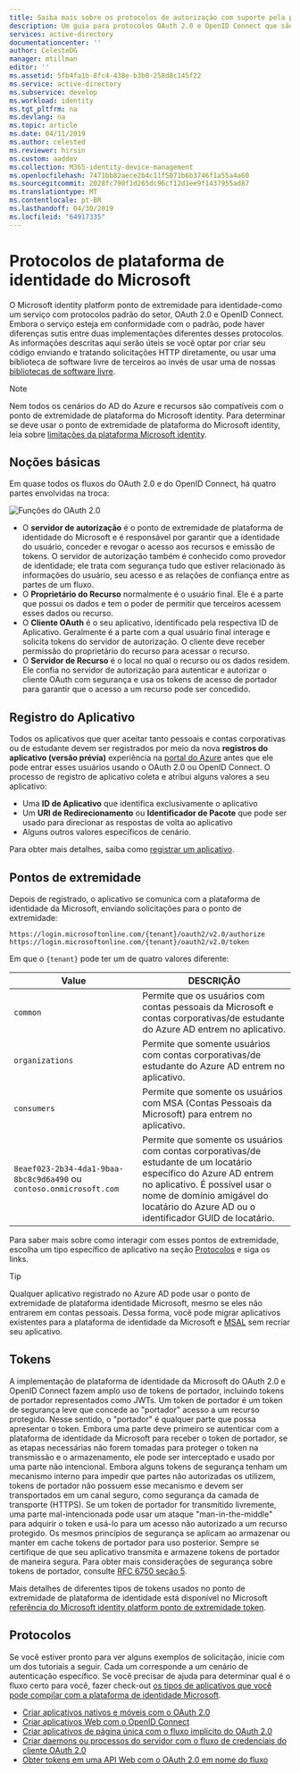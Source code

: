 ```yaml
---
title: Saiba mais sobre os protocolos de autorização com suporte pela plataforma de identidade da Microsoft | Azure
description: Um guia para protocolos OAuth 2.0 e OpenID Connect que são compatíveis com o ponto de extremidade de plataforma do Microsoft identity.
services: active-directory
documentationcenter: ''
author: CelesteDG
manager: mtillman
editor: ''
ms.assetid: 5fb4fa1b-8fc4-438e-b3b0-258d8c145f22
ms.service: active-directory
ms.subservice: develop
ms.workload: identity
ms.tgt_pltfrm: na
ms.devlang: na
ms.topic: article
ms.date: 04/11/2019
ms.author: celested
ms.reviewer: hirsin
ms.custom: aaddev
ms.collection: M365-identity-device-management
ms.openlocfilehash: 7471bb82aece2b4c11f5071b6b3746f1a55a4a60
ms.sourcegitcommit: 2028fc790f1d265dc96cf12d1ee9f1437955ad87
ms.translationtype: MT
ms.contentlocale: pt-BR
ms.lasthandoff: 04/30/2019
ms.locfileid: "64917335"
---
```

# <a name="microsoft-identity-platform-protocols"></a>Protocolos de plataforma de identidade do Microsoft

O Microsoft identity platform ponto de extremidade para identidade-como um serviço com protocolos padrão do setor, OAuth 2.0 e OpenID Connect. Embora o serviço esteja em conformidade com o padrão, pode haver diferenças sutis entre duas implementações diferentes desses protocolos. As informações descritas aqui serão úteis se você optar por criar seu código enviando e tratando solicitações HTTP diretamente, ou usar uma biblioteca de software livre de terceiros ao invés de usar uma de nossas [bibliotecas de software livre](reference-v2-libraries.md).

> [!NOTE]
> Nem todos os cenários do AD do Azure e recursos são compatíveis com o ponto de extremidade de plataforma do Microsoft identity. Para determinar se deve usar o ponto de extremidade de plataforma do Microsoft identity, leia sobre [limitações da plataforma Microsoft identity](active-directory-v2-limitations.md).

## <a name="the-basics"></a>Noções básicas

Em quase todos os fluxos do OAuth 2.0 e do OpenID Connect, há quatro partes envolvidas na troca:

![Funções do OAuth 2.0](./media/active-directory-v2-flows/protocols-roles.svg)

* O **servidor de autorização** é o ponto de extremidade de plataforma de identidade do Microsoft e é responsável por garantir que a identidade do usuário, conceder e revogar o acesso aos recursos e emissão de tokens. O servidor de autorização também é conhecido como provedor de identidade; ele trata com segurança tudo que estiver relacionado às informações do usuário, seu acesso e as relações de confiança entre as partes de um fluxo.
* O **Proprietário do Recurso** normalmente é o usuário final. Ele é a parte que possui os dados e tem o poder de permitir que terceiros acessem esses dados ou recurso.
* O **Cliente OAuth** é o seu aplicativo, identificado pela respectiva ID de Aplicativo. Geralmente é a parte com a qual usuário final interage e solicita tokens do servidor de autorização. O cliente deve receber permissão do proprietário do recurso para acessar o recurso.
* O **Servidor de Recurso** é o local no qual o recurso ou os dados residem. Ele confia no servidor de autorização para autenticar e autorizar o cliente OAuth com segurança e usa os tokens de acesso de portador para garantir que o acesso a um recurso pode ser concedido.

## <a name="app-registration"></a>Registro do Aplicativo

Todos os aplicativos que quer aceitar tanto pessoais e contas corporativas ou de estudante devem ser registrados por meio da nova **registros do aplicativo (versão prévia)** experiência na [portal do Azure](https://portal.azure.com/?Microsoft_AAD_RegisteredApps=true#blade/Microsoft_AAD_RegisteredApps/ApplicationsListBlade) antes que ele pode entrar esses usuários usando o OAuth 2.0 ou OpenID Connect. O processo de registro de aplicativo coleta e atribui alguns valores a seu aplicativo:

* Uma **ID de Aplicativo** que identifica exclusivamente o aplicativo
* Um **URI de Redirecionamento** ou **Identificador de Pacote** que pode ser usado para direcionar as respostas de volta ao aplicativo
* Alguns outros valores específicos de cenário.

Para obter mais detalhes, saiba como [registrar um aplicativo](quickstart-register-app.md).

## <a name="endpoints"></a>Pontos de extremidade

Depois de registrado, o aplicativo se comunica com a plataforma de identidade da Microsoft, enviando solicitações para o ponto de extremidade:

```
https://login.microsoftonline.com/{tenant}/oauth2/v2.0/authorize
https://login.microsoftonline.com/{tenant}/oauth2/v2.0/token
```

Em que o `{tenant}` pode ter um de quatro valores diferente:

| Value | DESCRIÇÃO |
| --- | --- |
| `common` | Permite que os usuários com contas pessoais da Microsoft e contas corporativas/de estudante do Azure AD entrem no aplicativo. |
| `organizations` | Permite que somente usuários com contas corporativas/de estudante do Azure AD entrem no aplicativo. |
| `consumers` | Permite que somente os usuários com MSA (Contas Pessoais da Microsoft) para entrem no aplicativo. |
| `8eaef023-2b34-4da1-9baa-8bc8c9d6a490` ou `contoso.onmicrosoft.com` | Permite que somente os usuários com contas corporativas/de estudante de um locatário específico do Azure AD entrem no aplicativo. É possível usar o nome de domínio amigável do locatário do Azure AD ou o identificador GUID de locatário. |

Para saber mais sobre como interagir com esses pontos de extremidade, escolha um tipo específico de aplicativo na seção [Protocolos](#protocols) e siga os links.

> [!TIP]
> Qualquer aplicativo registrado no Azure AD pode usar o ponto de extremidade de plataforma identidade Microsoft, mesmo se eles não entrarem em contas pessoais.  Dessa forma, você pode migrar aplicativos existentes para a plataforma de identidade da Microsoft e [MSAL](reference-v2-libraries.md) sem recriar seu aplicativo.  

## <a name="tokens"></a>Tokens

A implementação de plataforma de identidade da Microsoft do OAuth 2.0 e OpenID Connect fazem amplo uso de tokens de portador, incluindo tokens de portador representados como JWTs. Um token de portador é um token de segurança leve que concede ao "portador" acesso a um recurso protegido. Nesse sentido, o "portador" é qualquer parte que possa apresentar o token. Embora uma parte deve primeiro se autenticar com a plataforma de identidade da Microsoft para receber o token de portador, se as etapas necessárias não forem tomadas para proteger o token na transmissão e o armazenamento, ele pode ser interceptado e usado por uma parte não intencional. Embora alguns tokens de segurança tenham um mecanismo interno para impedir que partes não autorizadas os utilizem, tokens de portador não possuem esse mecanismo e devem ser transportados em um canal seguro, como segurança da camada de transporte (HTTPS). Se um token de portador for transmitido livremente, uma parte mal-intencionada pode usar um ataque "man-in-the-middle" para adquirir o token e usá-lo para um acesso não autorizado a um recurso protegido. Os mesmos princípios de segurança se aplicam ao armazenar ou manter em cache tokens de portador para uso posterior. Sempre se certifique de que seu aplicativo transmita e armazene tokens de portador de maneira segura. Para obter mais considerações de segurança sobre tokens de portador, consulte [RFC 6750 seção 5](https://tools.ietf.org/html/rfc6750).

Mais detalhes de diferentes tipos de tokens usados no ponto de extremidade de plataforma de identidade está disponível no Microsoft [referência do Microsoft identity platform ponto de extremidade token](v2-id-and-access-tokens.md).

## <a name="protocols"></a>Protocolos

Se você estiver pronto para ver alguns exemplos de solicitação, inicie com um dos tutoriais a seguir. Cada um corresponde a um cenário de autenticação específico. Se você precisar de ajuda para determinar qual é o fluxo certo para você, fazer check-out [os tipos de aplicativos que você pode compilar com a plataforma de identidade Microsoft](v2-app-types.md).

* [Criar aplicativos nativos e móveis com o OAuth 2.0](v2-oauth2-auth-code-flow.md)
* [Criar aplicativos Web com o OpenID Connect](v2-protocols-oidc.md)
* [Criar aplicativos de página única com o fluxo implícito do OAuth 2.0](v2-oauth2-implicit-grant-flow.md)
* [Criar daemons ou processos do servidor com o fluxo de credenciais do cliente OAuth 2.0](v2-oauth2-client-creds-grant-flow.md)
* [Obter tokens em uma API Web com o OAuth 2.0 em nome do fluxo](v2-oauth2-on-behalf-of-flow.md)
